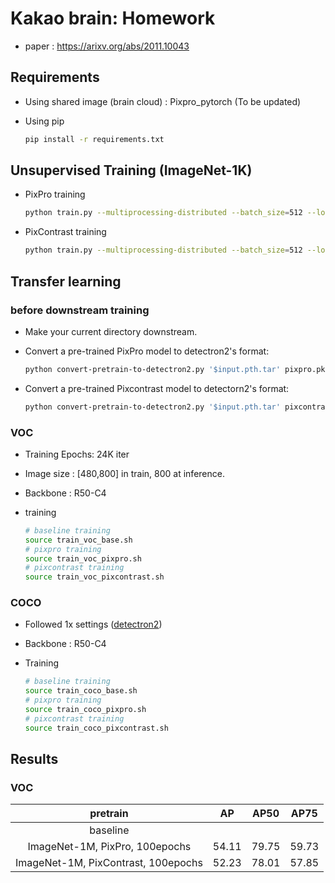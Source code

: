# Kakao brain: Homework
* paper : https://arixv.org/abs/2011.10043



## Requirements

* Using shared image (brain cloud) : Pixpro_pytorch (To be updated) 

* Using pip 

  ```bash
  pip install -r requirements.txt
  ```

  

## Unsupervised Training (ImageNet-1K)

* PixPro training

  ```bash
  python train.py --multiprocessing-distributed --batch_size=512 --loss=pixpro
  ```

* PixContrast training

  ```bash
  python train.py --multiprocessing-distributed --batch_size=512 --loss=pixcontrast
  ```




## Transfer learning

### before downstream training

* Make your current directory downstream. 

* Convert a pre-trained PixPro model to detectron2's format:

  ```bash
  python convert-pretrain-to-detectron2.py '$input.pth.tar' pixpro.pkl
  ```

* Convert a pre-trained Pixcontrast model to detectorn2's format:

  ```bash
  python convert-pretrain-to-detectron2.py '$input.pth.tar' pixcontrast.pkl
  ```




### VOC

* Training Epochs: 24K iter

* Image size : [480,800] in train, 800 at inference.

* Backbone : R50-C4

* training

  ```bash
  # baseline training
  source train_voc_base.sh
  # pixpro training
  source train_voc_pixpro.sh
  # pixcontrast training
  source train_voc_pixcontrast.sh
  ```



### COCO

* Followed 1x settings ([detectron2](https://github.com/facebookresearch/detectron2/blob/master/MODEL_ZOO.md)) 

* Backbone : R50-C4

* Training

  ```bash
  # baseline training
  source train_coco_base.sh
  # pixpro training
  source train_coco_pixpro.sh
  # pixcontrast training
  source train_coco_pixcontrast.sh
  ```



## Results

### VOC

|              pretrain               |  AP   | AP50  | AP75  |
| :---------------------------------: | :---: | :---: | :---: |
|              baseline               |       |       |       |
|   ImageNet-1M, PixPro, 100epochs    | 54.11 | 79.75 | 59.73 |
| ImageNet-1M, PixContrast, 100epochs | 52.23 | 78.01 | 57.85 |

